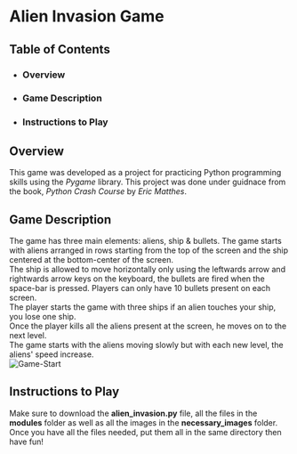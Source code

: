# Alien Invasion Game  
## Table of Contents  
* ### Overview  
* ### Game Description  
* ### Instructions to Play  


## Overview
This game was developed as a project for practicing Python programming skills using the *Pygame* library. This project was done under guidnace from the book, *Python Crash Course* by *Eric Matthes*.  

## Game Description 
The game has three main elements: aliens, ship & bullets. The game starts with aliens arranged in rows starting from the top of the screen and the ship centered at the bottom-center of the screen.   
The ship is allowed to move horizontally only using the leftwards arrow and rightwards arrow keys on the keyboard, the bullets are fired when the space-bar is pressed. Players can only have 10 bullets present on each screen.  
The player starts the game with three ships if an alien touches your ship, you lose one ship.   
Once the player kills all the aliens present at the screen, he moves on to the next level.  
The game starts with the aliens moving slowly but with each new level, the aliens' speed increase.  
![Game-Start](https://github.com/dinaabdulrasoul/Alien-Invasion-game/tree/main/screen_shots)  

## Instructions to Play
Make sure to download the **alien_invasion.py** file, all the files in the **modules** folder as well as all the images in the **necessary_images** folder.  
Once you have all the files needed, put them all in the same directory then have fun!  
